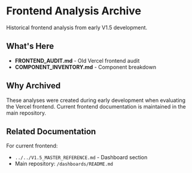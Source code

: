 # Frontend Analysis Archive

Historical frontend analysis from early V1.5 development.

## What's Here

- **FRONTEND_AUDIT.md** - Old Vercel frontend audit
- **COMPONENT_INVENTORY.md** - Component breakdown

## Why Archived

These analyses were created during early development when evaluating the Vercel frontend.
Current frontend documentation is maintained in the main repository.

## Related Documentation

For current frontend:
- `../../V1.5_MASTER_REFERENCE.md` - Dashboard section
- Main repository: `/dashboards/README.md`

